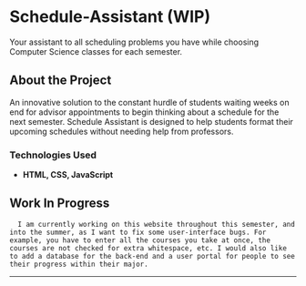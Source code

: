# Schedule-Assistant (WIP)
Your assistant to all scheduling problems you have while choosing Computer Science classes for each semester.

## About the Project
An innovative solution to the constant hurdle of students waiting weeks on end for advisor appointments to begin thinking about a schedule for the next semester. Schedule Assistant is designed to help students format their upcoming schedules without needing help from professors. 

### Technologies Used
- **HTML, CSS, JavaScript**

## Work In Progress
      I am currently working on this website throughout this semester, and into the summer, as I want to fix some user-interface bugs. For example, you have to enter all the courses you take at once, the courses are not checked for extra whitespace, etc. I would also like to add a database for the back-end and a user portal for people to see their progress within their major. 



---
